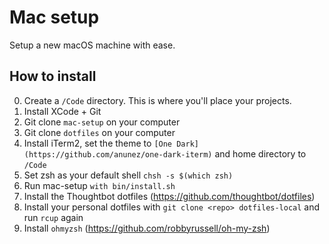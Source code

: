 Mac setup
=========

Setup a new macOS machine with ease.

How to install
--------------

0. Create a `/Code` directory. This is where you'll place your projects.
1. Install XCode + Git
2. Git clone `mac-setup` on your computer
3. Git clone `dotfiles` on your computer
3. Install iTerm2, set the theme to `[One Dark](https://github.com/anunez/one-dark-iterm)` and home directory to `/Code`
4. Set zsh as your default shell `chsh -s $(which zsh)`
5. Run mac-setup `with bin/install.sh`
6. Install the Thoughtbot dotfiles (https://github.com/thoughtbot/dotfiles)
7. Install your personal dotfiles with `git clone <repo> dotfiles-local` and run `rcup` again
8. Install `ohmyzsh` (https://github.com/robbyrussell/oh-my-zsh)
